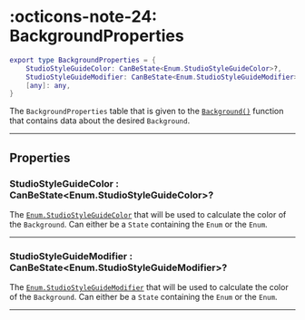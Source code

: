 <h1 class="api-header" markdown>
    <span class="api-icon" markdown>:octicons-note-24:</span>
    <span class="api-title">BackgroundProperties</span>
</h1>

```lua
export type BackgroundProperties = {
	StudioStyleGuideColor: CanBeState<Enum.StudioStyleGuideColor>?,
	StudioStyleGuideModifier: CanBeState<Enum.StudioStyleGuideModifier>?,
	[any]: any,
}
```

The `BackgroundProperties` table that is given to the [`Background()`](../members/Background.md) function that contains data about the desired `Background`.

----

## Properties

<h3 markdown>
    StudioStyleGuideColor
    <span class="api-property-type">
        : CanBeState&lt;Enum.StudioStyleGuideColor&gt;?
    </span>
</h3>

The [`Enum.StudioStyleGuideColor`](https://create.roblox.com/docs/reference/engine/enums/StudioStyleGuideColor) that will be used to calculate the color of the `Background`. Can either be a `State` containing the `Enum` or the `Enum`.

----

<h3 markdown>
    StudioStyleGuideModifier
    <span class="api-property-type">
        : CanBeState&lt;Enum.StudioStyleGuideModifier&gt;?
    </span>
</h3>

The [`Enum.StudioStyleGuideModifier`](https://create.roblox.com/docs/reference/engine/enums/StudioStyleGuideModifier) that will be used to calculate the color of the `Background`. Can either be a `State` containing the `Enum` or the `Enum`.

----